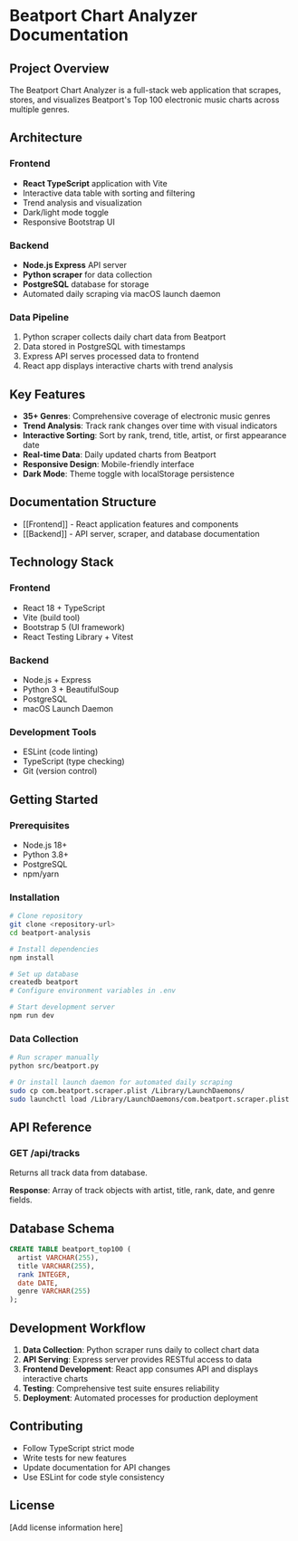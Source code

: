 # Beatport Chart Analyzer Documentation

## Project Overview

The Beatport Chart Analyzer is a full-stack web application that scrapes, stores, and visualizes Beatport's Top 100 electronic music charts across multiple genres.

## Architecture

### Frontend
- **React TypeScript** application with Vite
- Interactive data table with sorting and filtering
- Trend analysis and visualization
- Dark/light mode toggle
- Responsive Bootstrap UI

### Backend
- **Node.js Express** API server
- **Python scraper** for data collection
- **PostgreSQL** database for storage
- Automated daily scraping via macOS launch daemon

### Data Pipeline
1. Python scraper collects daily chart data from Beatport
2. Data stored in PostgreSQL with timestamps
3. Express API serves processed data to frontend
4. React app displays interactive charts with trend analysis

## Key Features

- **35+ Genres**: Comprehensive coverage of electronic music genres
- **Trend Analysis**: Track rank changes over time with visual indicators
- **Interactive Sorting**: Sort by rank, trend, title, artist, or first appearance date
- **Real-time Data**: Daily updated charts from Beatport
- **Responsive Design**: Mobile-friendly interface
- **Dark Mode**: Theme toggle with localStorage persistence

## Documentation Structure

- [[Frontend]] - React application features and components
- [[Backend]] - API server, scraper, and database documentation

## Technology Stack

### Frontend
- React 18 + TypeScript
- Vite (build tool)
- Bootstrap 5 (UI framework)
- React Testing Library + Vitest

### Backend
- Node.js + Express
- Python 3 + BeautifulSoup
- PostgreSQL
- macOS Launch Daemon

### Development Tools
- ESLint (code linting)
- TypeScript (type checking)
- Git (version control)

## Getting Started

### Prerequisites
- Node.js 18+
- Python 3.8+
- PostgreSQL
- npm/yarn

### Installation
```bash
# Clone repository
git clone <repository-url>
cd beatport-analysis

# Install dependencies
npm install

# Set up database
createdb beatport
# Configure environment variables in .env

# Start development server
npm run dev
```

### Data Collection
```bash
# Run scraper manually
python src/beatport.py

# Or install launch daemon for automated daily scraping
sudo cp com.beatport.scraper.plist /Library/LaunchDaemons/
sudo launchctl load /Library/LaunchDaemons/com.beatport.scraper.plist
```

## API Reference

### GET /api/tracks
Returns all track data from database.

**Response**: Array of track objects with artist, title, rank, date, and genre fields.

## Database Schema

```sql
CREATE TABLE beatport_top100 (
  artist VARCHAR(255),
  title VARCHAR(255),
  rank INTEGER,
  date DATE,
  genre VARCHAR(255)
);
```

## Development Workflow

1. **Data Collection**: Python scraper runs daily to collect chart data
2. **API Serving**: Express server provides RESTful access to data
3. **Frontend Development**: React app consumes API and displays interactive charts
4. **Testing**: Comprehensive test suite ensures reliability
5. **Deployment**: Automated processes for production deployment

## Contributing

- Follow TypeScript strict mode
- Write tests for new features
- Update documentation for API changes
- Use ESLint for code style consistency

## License

[Add license information here]